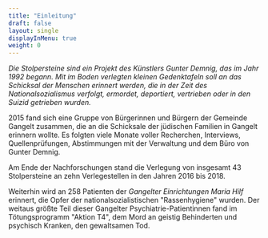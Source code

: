 ```yaml
---
title: "Einleitung"
draft: false
layout: single
displayInMenu: true
weight: 0
---
```

*Die Stolpersteine sind ein Projekt des Künstlers Gunter Demnig, das im Jahr 1992 begann.*
*Mit im Boden verlegten kleinen Gedenktafeln soll an das Schicksal der Menschen erinnert werden, die in der Zeit des Nationalsozialismus verfolgt, ermordet, deportiert, vertrieben oder in den Suizid getrieben wurden.*

2015 fand sich eine Gruppe von Bürgerinnen und Bürgern der Gemeinde Gangelt zusammen, die an die Schicksale der jüdischen Familien in Gangelt erinnern wollte.
Es folgten viele Monate voller Recherchen, Interviews, Quellenprüfungen, Abstimmungen mit der Verwaltung und dem Büro von Gunter Demnig.

Am Ende der Nachforschungen stand die Verlegung von insgesamt 43 Stolpersteine an zehn Verlegestellen in den Jahren 2016 bis 2018.

Weiterhin wird an 258 Patienten der _Gangelter Einrichtungen Maria Hilf_ erinnert, die Opfer der nationalsozialistischen "Rassenhygiene" wurden.
Der weitaus größte Teil dieser Gangelter Psychiatrie-Patientinnen fand im Tötungsprogramm "Aktion T4", dem Mord an geistig Behinderten und psychisch Kranken, den gewaltsamen Tod.